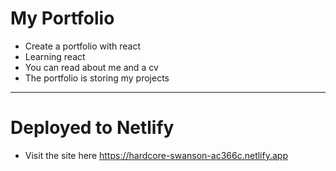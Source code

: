 # My Portfolio
- Create a portfolio with react
- Learning react
- You can read about me and a cv
- The portfolio is storing my projects
---
# Deployed to Netlify
- Visit the site here
https://hardcore-swanson-ac366c.netlify.app